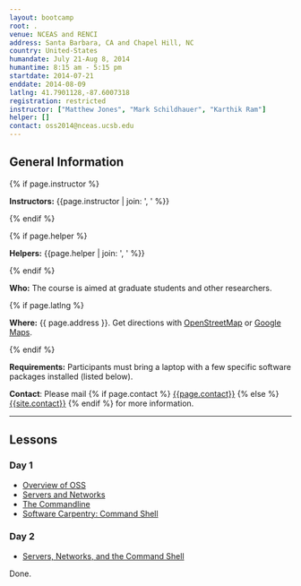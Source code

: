 ```yaml
---
layout: bootcamp
root: .
venue: NCEAS and RENCI
address: Santa Barbara, CA and Chapel Hill, NC
country: United-States
humandate: July 21-Aug 8, 2014
humantime: 8:15 am - 5:15 pm
startdate: 2014-07-21
enddate: 2014-08-09
latlng: 41.7901128,-87.6007318
registration: restricted
instructor: ["Matthew Jones", "Mark Schildhauer", "Karthik Ram"]
helper: []
contact: oss2014@nceas.ucsb.edu
---
```

<!--
    Edit the values in the parameter block above to be appropriate for your bootcamp.
    Please use three-letter month names for the 'humandate' field.
-->

<h2>General Information</h2>

<!-- This block displays the instructors' names if they are available. -->
{% if page.instructor %}
<p>
  <strong>Instructors:</strong>
  {{page.instructor | join: ', ' %}}
</p>
{% endif %}

<!-- This block displays the helpers' names if they are available. -->
{% if page.helper %}
<p>
  <strong>Helpers:</strong>
  {{page.helper | join: ', ' %}}
</p>
{% endif %}

<!--
    Modify this block to reflect the target audience for your bootcamp.
    In particular, if it is only open to people from a particular institution,
    or if specialized prerequisite knowledge is required, please mention that.
-->
<p>
  <strong>Who:</strong>
  The course is aimed at graduate students and other researchers.
</p>

<!--
    This block displays the address and links to a map showing directions.
-->
{% if page.latlng %}
<p>
  <strong>Where:</strong>
  {{ page.address }}.
  Get directions with
  <a href="//www.openstreetmap.org/?mlat={{ page.latlng | replace:',','&mlon=' }}&zoom=16">OpenStreetMap</a>
  or
  <a href="//maps.google.com/maps?q={{ page.latlng }}">Google Maps</a>.
</p>
{% endif %}

<!--
    Modify the block below if there are any special requirements.
-->
<p>
  <strong>Requirements:</strong>
  Participants must bring a laptop with a few specific software packages installed
  (listed below).
</p>

<!--
    This block automatically inserts a contact email address if one has been specified for the page.
-->
<p>
  <strong>Contact</strong>:
  Please mail
  {% if page.contact %}
    <a href='mailto:{{page.contact}}'>{{page.contact}}</a>
  {% else %}
    <a href='mailto:{{site.contact}}'>{{site.contact}}</a>
  {% endif %}
  for more information.
</p>

<hr/>

<!--
    Edit this block to show the agenda for your bootcamp.
-->
<h2>Lessons</h2>

<div class="row-fluid">
  <div class="span6">
    <h3>Day 1</h3>
    <ul>
        <li><a href="day01/20140721-jones-oss-intro.pptx">Overview of OSS</a></li>
        <li><a href="day-01/servers-and-networks.html">Servers and Networks</a></li>
        <li><a href="day-01/command-line.html">The Commandline</a></li>
        <li><a href="novice/shell/">Software Carpentry: Command Shell</a></li>
    </ul>
  </div>
  <div class="span6">
    <h3>Day 2</h3>
    <ul>
        <li><a href="novice/shell/">Servers, Networks, and the Command Shell</a></li>
    </ul>
  </div>
</div>

Done.
